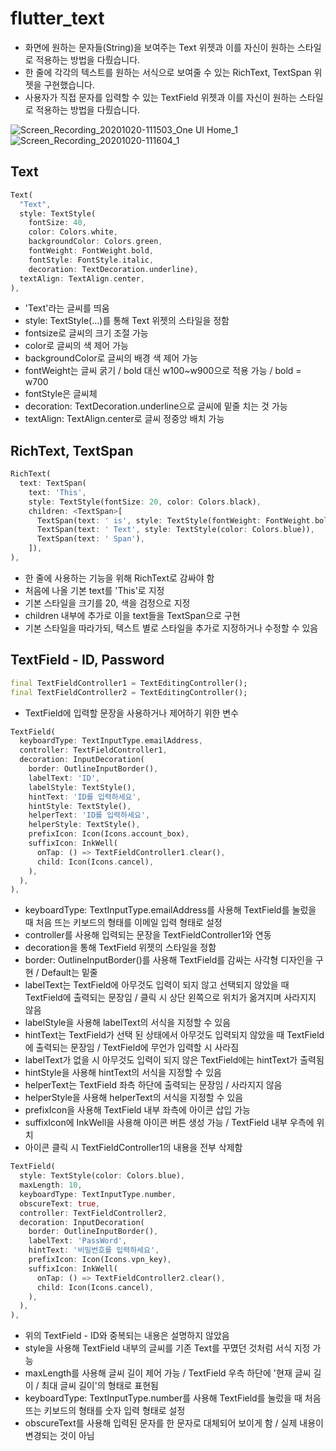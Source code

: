 # flutter_text

- 화면에 원하는 문자들(String)을 보여주는 Text 위젯과 이를 자신이 원하는 스타일로 적용하는 방법을 다뤘습니다.
- 한 줄에 각각의 텍스트를 원하는 서식으로 보여줄 수 있는 RichText, TextSpan 위젯을 구현했습니다.
- 사용자가 직접 문자를 입력할 수 있는 TextField 위젯과 이를 자신이 원하는 스타일로 적용하는 방법을 다뤘습니다.

![Screen_Recording_20201020-111503_One UI Home_1](https://user-images.githubusercontent.com/46275549/96531961-d537e700-12c5-11eb-8975-c8d8fe0d0693.gif)
![Screen_Recording_20201020-111604_1](https://user-images.githubusercontent.com/46275549/96531963-d6691400-12c5-11eb-9e50-8a03d6700a9a.gif)

## Text
~~~dart
Text(
  "Text",
  style: TextStyle(
    fontSize: 40,
    color: Colors.white,
    backgroundColor: Colors.green,
    fontWeight: FontWeight.bold,
    fontStyle: FontStyle.italic,
    decoration: TextDecoration.underline),
  textAlign: TextAlign.center,
),
~~~
- 'Text'라는 글씨를 띄움
- style: TextStyle(...)를 통해 Text 위젯의 스타일을 정함
- fontsize로 글씨의 크기 조절 가능
- color로 글씨의 색 제어 가능
- backgroundColor로 글씨의 배경 색 제어 가능
- fontWeight는 글씨 굵기 / bold 대신 w100~w900으로 적용 가능 / bold = w700
- fontStyle은 글씨체
- decoration: TextDecoration.underline으로 글씨에 밑줄 치는 것 가능
- textAlign: TextAlign.center로 글씨 정중앙 배치 가능

## RichText, TextSpan
~~~dart
RichText(
  text: TextSpan(
    text: 'This',
    style: TextStyle(fontSize: 20, color: Colors.black),
    children: <TextSpan>[
      TextSpan(text: ' is', style: TextStyle(fontWeight: FontWeight.bold)),
      TextSpan(text: ' Text', style: TextStyle(color: Colors.blue)),
      TextSpan(text: ' Span'),
    ]),
),
~~~
- 한 줄에 사용하는 기능을 위해 RichText로 감싸야 함
- 처음에 나올 기본 text를 'This'로 지정
- 기본 스타일을 크기를 20, 색을 검정으로 지정
- children 내부에 추가로 이을 text들을 TextSpan으로 구현
- 기본 스타일을 따라가되, 텍스트 별로 스타일을 추가로 지정하거나 수정할 수 있음

## TextField - ID, Password
~~~dart
final TextFieldController1 = TextEditingController();
final TextFieldController2 = TextEditingController();
~~~
- TextField에 입력할 문장을 사용하거나 제어하기 위한 변수

~~~dart
TextField(
  keyboardType: TextInputType.emailAddress,
  controller: TextFieldController1,
  decoration: InputDecoration(
    border: OutlineInputBorder(),
    labelText: 'ID',
    labelStyle: TextStyle(),
    hintText: 'ID를 입력하세요',
    hintStyle: TextStyle(),
    helperText: 'ID를 입력하세요',
    helperStyle: TextStyle(),
    prefixIcon: Icon(Icons.account_box),
    suffixIcon: InkWell(
      onTap: () => TextFieldController1.clear(),
      child: Icon(Icons.cancel),
    ),
  ),
),
~~~
- keyboardType: TextInputType.emailAddress를 사용해 TextField를 눌렀을 때 처음 뜨는 키보드의 형태를 이메일 입력 형태로 설정
- controller를 사용해 입력되는 문장을 TextFieldController1와 연동
- decoration을 통해 TextField 위젯의 스타일을 정함
- border: OutlineInputBorder()를 사용해 TextField를 감싸는 사각형 디자인을 구현 / Default는 밑줄
- labelText는 TextField에 아무것도 입력이 되지 않고 선택되지 않았을 때 TextField에 출력되는 문장임 / 클릭 시 상단 왼쪽으로 위치가 옮겨지며 사라지지 않음
- labelStyle을 사용해 labelText의 서식을 지정할 수 있음
- hintText는 TextField가 선택 된 상태에서 아무것도 입력되지 않았을 때 TextField에 출력되는 문장임 / TextField에 무언가 입력할 시 사라짐
- labelText가 없을 시 아무것도 입력이 되지 않은 TextField에는 hintText가 출력됨
- hintStyle을 사용해 hintText의 서식을 지정할 수 있음
- helperText는 TextField 좌측 하단에 출력되는 문장임 / 사라지지 않음
- helperStyle을 사용해 helperText의 서식을 지정할 수 있음
- prefixIcon을 사용해 TextField 내부 좌측에 아이콘 삽입 가능
- suffixIcon에 InkWell을 사용해 아이콘 버튼 생성 가능 / TextField 내부 우측에 위치
- 아이콘 클릭 시 TextFieldController1의 내용을 전부 삭제함

~~~dart
TextField(
  style: TextStyle(color: Colors.blue),
  maxLength: 10,
  keyboardType: TextInputType.number,
  obscureText: true,
  controller: TextFieldController2,
  decoration: InputDecoration(
    border: OutlineInputBorder(),
    labelText: 'PassWord',
    hintText: '비밀번호를 입력하세요',
    prefixIcon: Icon(Icons.vpn_key),
    suffixIcon: InkWell(
      onTap: () => TextFieldController2.clear(),
      child: Icon(Icons.cancel),
    ),
  ),
),
~~~
- 위의 TextField - ID와 중복되는 내용은 설명하지 않았음
- style을 사용해 TextField 내부의 글씨를 기존 Text를 꾸몄던 것처럼 서식 지정 가능
- maxLength를 사용해 글씨 길이 제어 가능 / TextField 우측 하단에 '현재 글씨 길이 / 최대 글씨 길이'의 형태로 표현됨
- keyboardType: TextInputType.number를 사용해 TextField를 눌렀을 때 처음 뜨는 키보드의 형태를 숫자 입력 형태로 설정
- obscureText를 사용해 입력된 문자를 한 문자로 대체되어 보이게 함 / 실제 내용이 변경되는 것이 아님